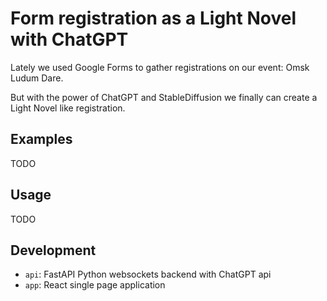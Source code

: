# Form registration as a Light Novel with ChatGPT

Lately we used Google Forms to gather registrations on our event: Omsk Ludum Dare.

But with the power of ChatGPT and StableDiffusion we finally can create a Light Novel like registration.

## Examples

TODO

## Usage

TODO

## Development

- `api`: FastAPI Python websockets backend with ChatGPT api
- `app`: React single page application

